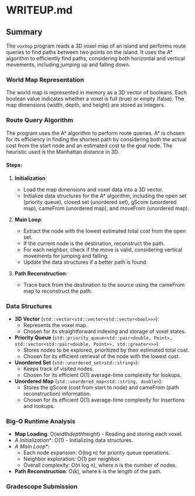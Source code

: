 # WRITEUP.md

## Summary

The `voxhop` program reads a 3D voxel map of an island and performs route queries to find paths between two points on the island. It uses the A* algorithm to efficiently find paths, considering both horizontal and vertical movements, including jumping up and falling down.

### World Map Representation

The world map is represented in memory as a 3D vector of booleans. Each boolean value indicates whether a voxel is full (true) or empty (false). The map dimensions (width, depth, and height) are stored as integers.

### Route Query Algorithm

The program uses the A* algorithm to perform route queries. A* is chosen for its efficiency in finding the shortest path by considering both the actual cost from the start node and an estimated cost to the goal node. The heuristic used is the Manhattan distance in 3D.

#### Steps:

1. **Initialization**:
   - Load the map dimensions and voxel data into a 3D vector.
   - Initialize data structures for the A* algorithm, including the open set (priority queue), closed set (unordered set), gScore (unordered map), cameFrom (unordered map), and moveFrom (unordered map).

2. **Main Loop**:
   - Extract the node with the lowest estimated total cost from the open set.
   - If the current node is the destination, reconstruct the path.
   - For each neighbor, check if the move is valid, considering vertical movements for jumping and falling.
   - Update the data structures if a better path is found.

3. **Path Reconstruction**:
   - Trace back from the destination to the source using the cameFrom map to reconstruct the path.

### Data Structures

- **3D Vector** (`std::vector<std::vector<std::vector<bool>>>`):
  - Represents the voxel map.
  - Chosen for its straightforward indexing and storage of voxel states.
- **Priority Queue** (`std::priority_queue<std::pair<double, Point>, std::vector<std::pair<double, Point>>, std::greater<>>`):
  - Stores nodes to be explored, prioritized by their estimated total cost.
  - Chosen for its efficient retrieval of the node with the lowest cost.
- **Unordered Set** (`std::unordered_set<std::string>`):
  - Keeps track of visited nodes.
  - Chosen for its efficient O(1) average-time complexity for lookups.
- **Unordered Map** (`std::unordered_map<std::string, double>`):
  - Stores the gScore (cost from start to node) and cameFrom (path reconstruction) information.
  - Chosen for its efficient O(1) average-time complexity for insertions and lookups.

### Big-O Runtime Analysis

- **Map Loading**: O(width*depth*height) - Reading and storing each voxel.
- **A* Initialization**: O(1) - Initializing data structures.
- **A* Main Loop**:
  - Each node expansion: O(log n) for priority queue operations.
  - Neighbor exploration: O(1) per neighbor.
  - Overall complexity: O(n log n), where n is the number of nodes.
- **Path Reconstruction**: O(k), where k is the length of the path.

### Gradescope Submission
